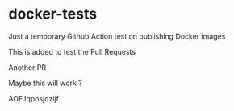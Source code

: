 # docker-tests
Just a temporary Github Action test on publishing Docker images

This is added to test the Pull Requests

Another PR

Maybe this will work ?

AOFJqposjqzijf

